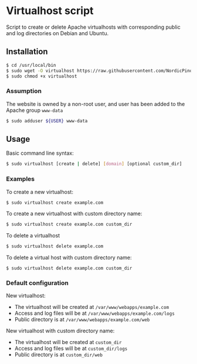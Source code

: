 # Virtualhost script

Script to create or delete Apache virtualhosts with corresponding public and log directories on Debian and Ubuntu.

## Installation

```bash
$ cd /usr/local/bin
$ sudo wget -O virtualhost https://raw.githubusercontent.com/NordicPinoyLab/virtualhost/main/virtualhost.sh
$ sudo chmod +x virtualhost
```

### Assumption

The website is owned by a non-root user, and user has been added to the Apache group `www-data`

```bash
$ sudo adduser ${USER} www-data
```

## Usage

Basic command line syntax:

```bash
$ sudo virtualhost [create | delete] [domain] [optional custom_dir]
```

### Examples

To create a new virtualhost:

```bash
$ sudo virtualhost create example.com
```
To create a new virtualhost with custom directory name:

```bash
$ sudo virtualhost create example.com custom_dir
```

To delete a virtualhost

```bash
$ sudo virtualhost delete example.com
```

To delete a virtual host with custom directory name:

```
$ sudo virtualhost delete example.com custom_dir
```

### Default configuration

New virtualhost:
- The virtualhost will be created at `/var/www/webapps/example.com`
- Access and log files will be at `/var/www/webapps/example.com/logs`
- Public directory is at `/var/www/webapps/example.com/web`

New virtualhost with custom directory name:
- The virtualhost will be created at `custom_dir`
- Access and log files will be at `custom_dir/logs`
- Public directory is at `custom_dir/web`
